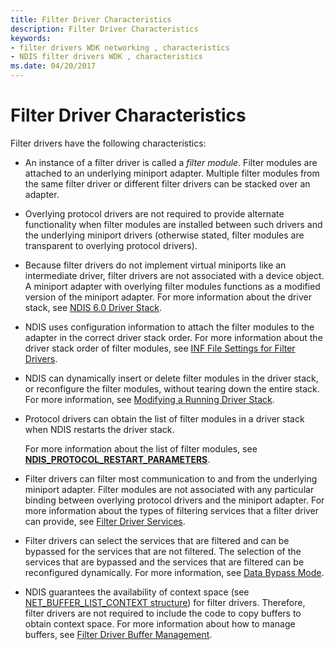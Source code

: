 ```yaml
---
title: Filter Driver Characteristics
description: Filter Driver Characteristics
keywords:
- filter drivers WDK networking , characteristics
- NDIS filter drivers WDK , characteristics
ms.date: 04/20/2017
---
```


# Filter Driver Characteristics





Filter drivers have the following characteristics:

-   An instance of a filter driver is called a *filter module*. Filter modules are attached to an underlying miniport adapter. Multiple filter modules from the same filter driver or different filter drivers can be stacked over an adapter.

-   Overlying protocol drivers are not required to provide alternate functionality when filter modules are installed between such drivers and the underlying miniport drivers (otherwise stated, filter modules are transparent to overlying protocol drivers).

-   Because filter drivers do not implement virtual miniports like an intermediate driver, filter drivers are not associated with a device object. A miniport adapter with overlying filter modules functions as a modified version of the miniport adapter. For more information about the driver stack, see [NDIS 6.0 Driver Stack](ndis-driver-stack.md).

-   NDIS uses configuration information to attach the filter modules to the adapter in the correct driver stack order. For more information about the driver stack order of filter modules, see [INF File Settings for Filter Drivers](inf-file-settings-for-filter-drivers.md).

-   NDIS can dynamically insert or delete filter modules in the driver stack, or reconfigure the filter modules, without tearing down the entire stack. For more information, see [Modifying a Running Driver Stack](modifying-a-running-driver-stack.md).

-   Protocol drivers can obtain the list of filter modules in a driver stack when NDIS restarts the driver stack.

    For more information about the list of filter modules, see [**NDIS\_PROTOCOL\_RESTART\_PARAMETERS**](/windows-hardware/drivers/ddi/ndis/ns-ndis-_ndis_protocol_restart_parameters).

-   Filter drivers can filter most communication to and from the underlying miniport adapter. Filter modules are not associated with any particular binding between overlying protocol drivers and the miniport adapter. For more information about the types of filtering services that a filter driver can provide, see [Filter Driver Services](filter-driver-services.md).

-   Filter drivers can select the services that are filtered and can be bypassed for the services that are not filtered. The selection of the services that are bypassed and the services that are filtered can be reconfigured dynamically. For more information, see [Data Bypass Mode](data-bypass-mode.md).

-   NDIS guarantees the availability of context space (see [NET\_BUFFER\_LIST\_CONTEXT structure](net-buffer-list-context-structure.md)) for filter drivers. Therefore, filter drivers are not required to include the code to copy buffers to obtain context space. For more information about how to manage buffers, see [Filter Driver Buffer Management](filter-driver-buffer-management.md).

 

